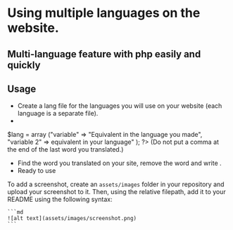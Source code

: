 # Using multiple languages on the website.

## Multi-language feature with php easily and quickly

## Usage

- Create a lang file for the languages you will use on your website (each language is a separate file).
- <?php
$lang = array
("variable" => "Equivalent in the language you made",
"variable 2" => equivalent in your language" );
?>
(Do not put a comma at the end of the last word you translated.)
- Find the word you translated on your site, remove the word and write <?php echo $lang['variable']?>.
- Ready to use

To add a screenshot, create an `assets/images` folder in your repository and upload your screenshot to it. Then, using the relative filepath, add it to your README using the following syntax:

    ```md
    ![alt text](assets/images/screenshot.png)
    ```
